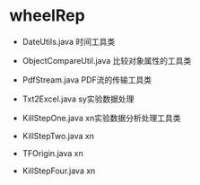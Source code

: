 # wheelRep
- DateUtils.java  时间工具类
- ObjectCompareUtil.java 比较对象属性的工具类
- PdfStream.java  PDF流的传输工具类

- Txt2Excel.java  sy实验数据处理
- KillStepOne.java  xn实验数据分析处理工具类
- KillStepTwo.java xn
- TFOrigin.java xn
- KillStepFour.java xn
